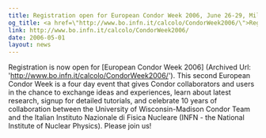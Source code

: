 ```yaml
---
title: Registration open for European Condor Week 2006, June 26-29, Milan, Italy
og_title: <a href=\"http://www.bo.infn.it/calcolo/CondorWeek2006/\">Registration open for European Condor Week 2006, June 26-29, Milan, Italy</a>
link: http://www.bo.infn.it/calcolo/CondorWeek2006/
date: 2006-05-01
layout: news
---
```


Registration is now open for [European Condor Week 2006] (Archived Url: 'http://www.bo.infn.it/calcolo/CondorWeek2006/').  This second European Condor Week is a four day event that gives Condor collaborators and users in the chance to exchange ideas and experiences, learn about latest research, signup for detailed tutorials, and celebrate 10 years of collaboration between the University of Wisconsin-Madison Condor Team and the Italian Instituto Nazionale di Fisica Nucleare (INFN - the National Institute of Nuclear Physics). Please join us!
